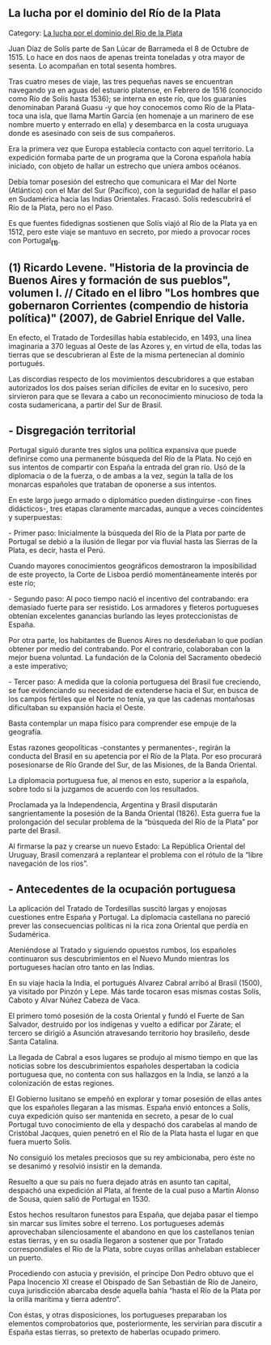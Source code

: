 ## La lucha por el dominio del Río de la Plata

Category: [La lucha por el dominio del Río de la Plata](http://descubrircorrientes.com.ar/2012/index.php/2481-historia-desde-el-origen-hasta-1814/tierra-argentina-1492-1588/la-aventura-del-rio-de-la-plata/americo-vespucio-descubridor-del-rio-de-la-plata/espana-y-portugal/la-lucha-por-el-dominio-del-rio-de-la-plata)

Juan Díaz de Solís parte de San Lúcar de Barrameda el 8 de Octubre de 1515. Lo hace en dos naos de apenas treinta toneladas y otra mayor de sesenta. Lo acompañan en total sesenta hombres.

Tras cuatro meses de viaje, las tres pequeñas naves se encuentran navegando ya en aguas del estuario platense, en Febrero de 1516 (conocido como Río de Solís hasta 1536); se interna en este río, que los guaraníes denominaban Paraná Guasu -y que hoy conocemos como Río de la Plata- toca una isla, que llama Martín García (en homenaje a un marinero de ese nombre muerto y enterrado en ella) y desembarca en la costa uruguaya donde es asesinado con seis de sus compañeros.

Era la primera vez que Europa establecía contacto con aquel territorio. La expedición formaba parte de un programa que la Corona española había iniciado, con objeto de hallar un estrecho que uniera ambos océanos.

Debía tomar posesión del estrecho que comunicara el Mar del Norte (Atlántico) con el Mar del Sur (Pacífico), con la seguridad de hallar el paso en Sudamérica hacia las Indias Orientales. Fracasó. Solís redescubrirá el Río de la Plata, pero no el Paso.

Es que fuentes fidedignas sostienen que Solís viajó al Río de la Plata ya en 1512, pero este viaje se mantuvo en secreto, por miedo a provocar roces con Portugal<sub><strong>(1)</strong></sub>.

## **(1)** Ricardo Levene. "Historia de la provincia de Buenos Aires y formación de sus pueblos", volumen I. // Citado en el libro "Los hombres que gobernaron Corrientes (compendio de historia política)" (2007), de Gabriel Enrique del Valle.

En efecto, el Tratado de Tordesillas había establecido, en 1493, una línea imaginaria a 370 leguas al Oeste de las Azores y, en virtud de ella, todas las tierras que se descubrieran al Este de la misma pertenecían al dominio portugués.

Las discordias respecto de los movimientos descubridores a que estaban autorizados los dos países serían difíciles de evitar en lo sucesivo, pero sirvieron para que se llevara a cabo un reconocimiento minucioso de toda la costa sudamericana, a partir del Sur de Brasil.

## **\- Disgregación territorial**

Portugal siguió durante tres siglos una política expansiva que puede definirse como una permanente búsqueda del Río de la Plata. No cejó en sus intentos de compartir con España la entrada del gran río. Usó de la diplomacia o de la fuerza, o de ambas a la vez, según la talla de los monarcas españoles que trataban de oponerse a sus intentos.

En este largo juego armado o diplomático pueden distinguirse -con fines didácticos-, tres etapas claramente marcadas, aunque a veces coincidentes y superpuestas:

\- Primer paso: Inicialmente la búsqueda del Río de la Plata por parte de Portugal se debió a la ilusión de llegar por vía fluvial hasta las Sierras de la Plata, es decir, hasta el Perú.

Cuando mayores conocimientos geográficos demostraron la imposibilidad de este proyecto, la Corte de Lisboa perdió momentáneamente interés por este río;

\- Segundo paso: Al poco tiempo nació el incentivo del contrabando: era demasiado fuerte para ser resistido. Los armadores y fleteros portugueses obtenían excelentes ganancias burlando las leyes proteccionistas de España.

Por otra parte, los habitantes de Buenos Aires no desdeñaban lo que podían obtener por medio del contrabando. Por el contrario, colaboraban con la mejor buena voluntad. La fundación de la Colonia del Sacramento obedeció a este imperativo;

\- Tercer paso: A medida que la colonia portuguesa del Brasil fue creciendo, se fue evidenciando su necesidad de extenderse hacia el Sur, en busca de los campos fértiles que el Norte no tenía, ya que las cadenas montañosas dificultaban su expansión hacia el Oeste.

Basta contemplar un mapa físico para comprender ese empuje de la geografía.

Estas razones geopolíticas -constantes y permanentes-, regirán la conducta del Brasil en su apetencia por el Río de la Plata. Por eso procurará posesionarse de Río Grande del Sur, de las Misiones, de la Banda Oriental.

La diplomacia portuguesa fue, al menos en esto, superior a la española, sobre todo si la juzgamos de acuerdo con los resultados.

Proclamada ya la Independencia, Argentina y Brasil disputarán sangrientamente la posesión de la Banda Oriental (1826). Esta guerra fue la prolongación del secular problema de la “búsqueda del Río de la Plata” por parte del Brasil.

Al firmarse la paz y crearse un nuevo Estado: La República Oriental del Uruguay, Brasil comenzará a replantear el problema con el rótulo de la “libre navegación de los ríos”.

## **\- Antecedentes de la ocupación portuguesa**

La aplicación del Tratado de Tordesillas suscitó largas y enojosas cuestiones entre España y Portugal. La diplomacia castellana no pareció prever las consecuencias políticas ni la rica zona Oriental que perdía en Sudamérica.

Ateniéndose al Tratado y siguiendo opuestos rumbos, los españoles continuaron sus descubrimientos en el Nuevo Mundo mientras los portugueses hacían otro tanto en las Indias.

En su viaje hacia la India, el portugués Alvarez Cabral arribó al Brasil (1500), ya visitado por Pinzón y Lepe. Más tarde tocaron esas mismas costas Solís, Caboto y Alvar Núñez Cabeza de Vaca.

El primero tomó posesión de la costa Oriental y fundó el Fuerte de San Salvador, destruido por los indígenas y vuelto a edificar por Zárate; el tercero se dirigió a Asunción atravesando territorio hoy brasileño, desde Santa Catalina.

La llegada de Cabral a esos lugares se produjo al mismo tiempo en que las noticias sobre los descubrimientos españoles despertaban la codicia portuguesa que, no contenta con sus hallazgos en la India, se lanzó a la colonización de estas regiones.

El Gobierno lusitano se empeñó en explorar y tomar posesión de ellas antes que los españoles llegaran a las mismas. España envió entonces a Solís, cuya expedición quiso ser mantenida en secreto, a pesar de lo cual Portugal tuvo conocimiento de ella y despachó dos carabelas al mando de Cristóbal Jacques, quien penetró en el Río de la Plata hasta el lugar en que fuera muerto Solís.

No consiguió los metales preciosos que su rey ambicionaba, pero éste no se desanimó y resolvió insistir en la demanda.

Resuelto a que su país no fuera dejado atrás en asunto tan capital, despachó una expedición al Plata, al frente de la cual puso a Martín Alonso de Sousa, quien salió de Portugal en 1530.

Estos hechos resultaron funestos para España, que dejaba pasar el tiempo sin marcar sus límites sobre el terreno. Los portugueses además aprovechaban silenciosamente el abandono en que los castellanos tenían estas tierras, y en su osadía llegaron a sostener que por Tratado correspondíales el Río de la Plata, sobre cuyas orillas anhelaban establecer un puerto.

Procediendo con astucia y previsión, el príncipe Don Pedro obtuvo que el Papa Inocencio XI crease el Obispado de San Sebastián de Río de Janeiro, cuya jurisdicción abarcaba desde aquella bahía “hasta el Río de la Plata por la orilla marítima y tierra adentro”.

Con éstas, y otras disposiciones, los portugueses preparaban los elementos comprobatorios que, posteriormente, les servirían para discutir a España estas tierras, so pretexto de haberlas ocupado primero.